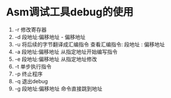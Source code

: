 # Asm调试工具debug的使用

1. -r 修改寄存器
2. -d 段地址:偏移地址 - 偏移地址
3. -u 将后续的字节翻译成汇编指令 查看汇编指令: 段地址 : 偏移地址
4. -a 段地址:偏移地址 从指定地址开始编写指令
5. -e 段地址:偏移地址 从指定地址修改
6. -t 单步执行指令
7. -p 终止程序
8. -q 退出debug
9. -g 段地址:偏移地址 命令直接跳到地址